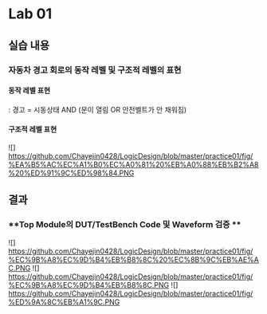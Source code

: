 # Lab 01

## 실습 내용

### **자동차 경고 회로의 동작 레벨 및 구조적 레벨의 표현**

#### **동작 레벨 표현**
: 경고 = 시동상태 AND (문이 열림 OR 안전벨트가 안 채워짐)

#### **구조적 레벨 표현**
![] https://github.com/Chayejin0428/LogicDesign/blob/master/practice01/fig/%EA%B5%AC%EC%A1%B0%EC%A0%81%20%EB%A0%88%EB%B2%A8%20%ED%91%9C%ED%98%84.PNG

## 결과

### **Top Module의 DUT/TestBench Code 및 Waveform 검증 **
![] https://github.com/Chayejin0428/LogicDesign/blob/master/practice01/fig/%EC%9B%A8%EC%9D%B4%EB%B8%8C%20%EC%8B%9C%EB%AE%AC.PNG
![] https://github.com/Chayejin0428/LogicDesign/blob/master/practice01/fig/%EC%9B%A8%EC%9D%B4%EB%B8%8C.PNG
![] https://github.com/Chayejin0428/LogicDesign/blob/master/practice01/fig/%ED%9A%8C%EB%A1%9C.PNG

